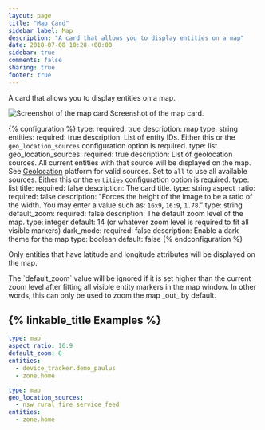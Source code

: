 ```yaml
---
layout: page
title: "Map Card"
sidebar_label: Map
description: "A card that allows you to display entities on a map"
date: 2018-07-08 10:28 +00:00
sidebar: true
comments: false
sharing: true
footer: true
---
```


A card that allows you to display entities on a map.

<p class='img'>
<img src='/images/lovelace/lovelace_map_card.png' alt='Screenshot of the map card'>
Screenshot of the map card.
</p>

{% configuration %}
type:
  required: true
  description: map
  type: string
entities:
  required: true
  description: List of entity IDs. Either this or the `geo_location_sources` configuration option is required.
  type: list
geo_location_sources:
  required: true
  description: List of geolocation sources. All current entities with that source will be displayed on the map. See [Geolocation](/components/geo_location/) platform for valid sources. Set to `all` to use all available sources. Either this or the `entities` configuration option is required.
  type: list
title:
  required: false
  description: The card title.
  type: string
aspect_ratio:
  required: false
  description: "Forces the height of the image to be a ratio of the width. You may enter a value such as: `16x9`, `16:9`, `1.78`."
  type: string
default_zoom:
  required: false
  description: The default zoom level of the map.
  type: integer
  default: 14 (or whatever zoom level is required to fit all visible markers)
dark_mode:
  required: false
  description: Enable a dark theme for the map
  type: boolean
  default: false
{% endconfiguration %}

<p class='note'>
  Only entities that have latitude and longitude attributes will be displayed on the map.
</p>

<p class="note">
  The `default_zoom` value will be ignored if it is set higher than the current zoom level
  after fitting all visible entity markers in the map window. In other words, this can only
  be used to zoom the map _out_ by default.
</p>

## {% linkable_title Examples %}

```yaml
type: map
aspect_ratio: 16:9
default_zoom: 8
entities:
  - device_tracker.demo_paulus
  - zone.home
```

```yaml
type: map
geo_location_sources:
  - nsw_rural_fire_service_feed
entities:
  - zone.home
```
